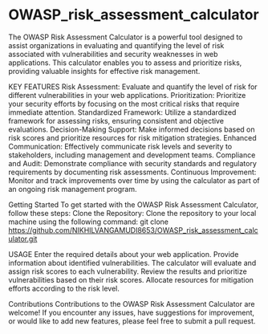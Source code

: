 # OWASP_risk_assessment_calculator
The OWASP Risk Assessment Calculator is a powerful tool designed to assist organizations in evaluating and quantifying the level of risk associated with vulnerabilities and security weaknesses in web applications. This calculator enables you to assess and prioritize risks, providing valuable insights for effective risk management. 

KEY FEATURES
Risk Assessment: Evaluate and quantify the level of risk for different vulnerabilities in your web applications.
Prioritization: Prioritize your security efforts by focusing on the most critical risks that require immediate attention.
Standardized Framework: Utilize a standardized framework for assessing risks, ensuring consistent and objective evaluations.
Decision-Making Support: Make informed decisions based on risk scores and prioritize resources for risk mitigation strategies.
Enhanced Communication: Effectively communicate risk levels and severity to stakeholders, including management and development teams.
Compliance and Audit: Demonstrate compliance with security standards and regulatory requirements by documenting risk assessments.
Continuous Improvement: Monitor and track improvements over time by using the calculator as part of an ongoing risk management program.

Getting Started
To get started with the OWASP Risk Assessment Calculator, follow these steps:
Clone the Repository: Clone the repository to your local machine using the following command:
git clone https://github.com/NIKHILVANGAMUDI8653/OWASP_risk_assessment_calculator.git

USAGE 
Enter the required details about your web application.
Provide information about identified vulnerabilities.
The calculator will evaluate and assign risk scores to each vulnerability.
Review the results and prioritize vulnerabilities based on their risk scores.
Allocate resources for mitigation efforts according to the risk level.

Contributions
Contributions to the OWASP Risk Assessment Calculator are welcome! If you encounter any issues, have suggestions for improvement, or would like to add new features, please feel free to submit a pull request.
